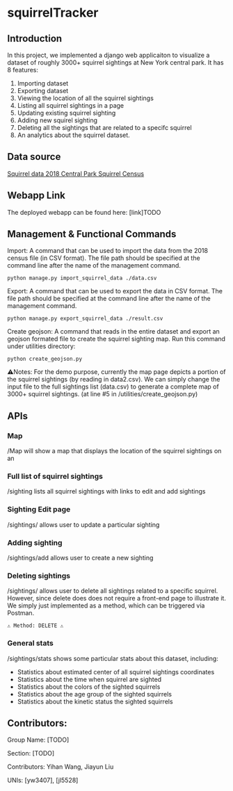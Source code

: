 # squirrelTracker

## Introduction
In this project, we implemented a django web applicaiton to visualize a dataset of roughly 3000+ squirrel sightings at New York central park. It has 8 features: 
1. Importing dataset
2. Exporting dataset 
3. Viewing the location of all the squirrel sightings
4. Listing all squirrel sightings in a page
5. Updating existing squirrel sighting 
6. Adding new squirel sighting 
7. Deleting all the sightings that are related to a specifc squirrel 
8. An analytics about the squirrel dataset.

## Data source
[Squirrel data 2018 Central Park Squirrel Census](https://data.cityofnewyork.us/Environment/2018-Central-Park-Squirrel-Census-Squirrel-Data/vfnx-vebw)

## Webapp Link
The deployed webapp can be found here: [link]TODO

## Management & Functional Commands
Import: A command that can be used to import the data from the 2018 census file (in CSV format). The file path should be specified at the command line after the name of the management command.

```
python manage.py import_squirrel_data ./data.csv
```
Export: A command that can be used to export the data in CSV format. The file path should be specified at the command line after the name of the management command.
```
python manage.py export_squirrel_data ./result.csv
```
Create geojson: A command that reads in the entire dataset and export an geojson formated file to create the squirrel sighting map. Run this command under utilities directory: 
```
python create_geojson.py 
```
⚠️Notes: For the demo purpose, currently the map page depicts a portion of the squirrel sightings (by reading in data2.csv). We can simply change the input file to the full sightings list (data.csv) to generate a complete map of 3000+ squirrel sightings. 
(at line #5 in /utilities/create_geojson.py)

## APIs 
### Map
/Map will show a map that displays the location of the squirrel sightings on an

### Full list of squirrel sightings
/sighting lists all squirrel sightings with links to edit and add sightings

### Sighting Edit page 
/sightings/<unique-squirrel-id> allows user to update a particular sighting

### Adding sighting 
/sightings/add allows user to create a new sighting

### Deleting sightings
/sightings/<unique-squirrel-id> allows user to delete all sightings related to a specific squirrel. However, since delete does does not require a front-end page to illustrate it. We simply just implemented as a method, which can be triggered via Postman. 
```
⚠️ Method: DELETE ⚠️
```
### General stats
/sightings/stats shows some particular stats about this dataset, including: 
* Statistics about estimated center of all squirrel sightings coordinates
* Statistics about the time when squirrel are sighted
* Statistics about the colors of the sighted squirrels
* Statistics about the age group of the sighted squirrels
* Statistics about the kinetic status the sighted squirrels


## Contributors:
Group Name: [TODO]

Section: [TODO]

Contributors: Yihan Wang, Jiayun Liu

UNIs: [yw3407], [jl5528]
